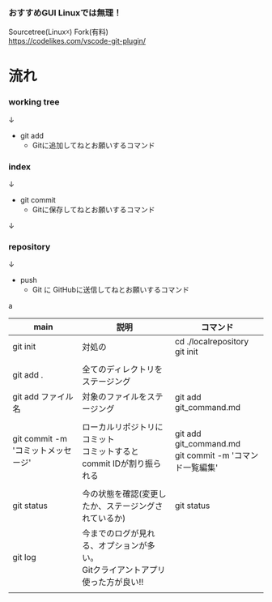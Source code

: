 ### おすすめGUI Linuxでは無理！
Sourcetree(Linux☓)
Fork(有料)
<br>
https://codelikes.com/vscode-git-plugin/
# 流れ
### working tree
↓
- git add 
    - Gitに追加してねとお願いするコマンド

### index
↓
- git commit
  - Gitに保存してねとお願いするコマンド
  
↓
### repository

↓
- push
  - Git に GitHubに送信してねとお願いするコマンド



a

|                main                |                                       説明                                        |                          コマンド                           |
| ---------------------------------- | --------------------------------------------------------------------------------- | ----------------------------------------------------------- |
| git init                           | 対処の                                                                            | cd ./localrepository <br> git init                          |
|                                    |                                                                                   |                                                             |
| git add .                          | 全てのディレクトリをステージング                                                  |                                                             |
| git add ファイル名                 | 対象のファイルをステージング                                                      | git add git_command.md                                      |
|                                    |                                                                                   |                                                             |
| git commit -m 'コミットメッセージ' | ローカルリポジトリにコミット <br>コミットするとcommit IDが割り振られる            | git add git_command.md<br> git commit -m 'コマンド一覧編集' |
|                                    |                                                                                   |                                                             |
| git status                         | 今の状態を確認(変更したか、ステージングされているか)                              | git status                                                  |
| git log                            | 今までのログが見れる、オプションが多い。<br>Gitクライアントアプリ使った方が良い!! |                                                             |
|                                    |                                                                                   |                                                             |

